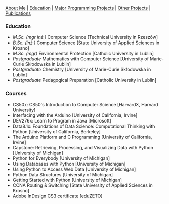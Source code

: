 [About Me](./README.md) | [Education](./education.md) | [Major Programming Projects](./mpp.md) | [Other Projects](./op.md) | [Publications](./publications.md)

### Education
- *M.Sc. (mgr inż.)* Computer Science [Technical University in Rzeszów]
- *B.Sc. (inż.)* Computer Science [State University of Applied Sciences in Krosno]
- *M.Sc. (mgr)* Environmental Protection [Catholic University in Lublin]
- *Postgraduate* Mathematics with Computer Science [University of Marie-Curie Skłodowska in Lublin]
- *Postgraduate* Chemistry [University of Marie-Curie Skłodowska in Lublin]
- *Postgraduate* Pedagogical Preparation [Catholic University in Lublin]
### Courses
- CS50x: CS50's Introduction to Computer Science [HarvardX, Harvard University]
- Interfacing with the Arduino [University of California, Irvine]
- DEV276x: Learn to Program in Java [Microsoft]
- Data8.1x: Foundations of Data Science: Computational Thinking with Python [University of California, Berkeley]
- The Arduino Platform and C Programming [University of California, Irvine]
- Capstone: Retrieving, Processing, and Visualizing Data with Python [University of Michigan]
- Python for Everybody [University of Michigan]
- Using Databases with Python [University of Michigan]
- Using Python to Access Web Data [University of Michigan]
- Python Data Structures [University of Michigan]
- Getting Started with Python [University of Michigan]
- CCNA Routing & Switching [State University of Applied Sciences in Krosno]
- Adobe InDesign CS3 certificate [eduZETO]
